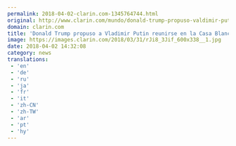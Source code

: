 ```yaml
---
permalink: 2018-04-02-clarin.com-1345764744.html
original: http://www.clarin.com/mundo/donald-trump-propuso-valdimir-putin-reunirse-casa-blanca_0_BJviM3Jsz.html
domain: clarin.com
title: 'Donald Trump propuso a Vladimir Putin reunirse en la Casa Blanca'
image: https://images.clarin.com/2018/03/31/rJi8_3Jif_600x338__1.jpg
date: 2018-04-02 14:32:08
category: news
translations: 
 - 'en'
 - 'de'
 - 'ru'
 - 'ja'
 - 'fr'
 - 'it'
 - 'zh-CN'
 - 'zh-TW'
 - 'ar'
 - 'pt'
 - 'hy'
---
```


